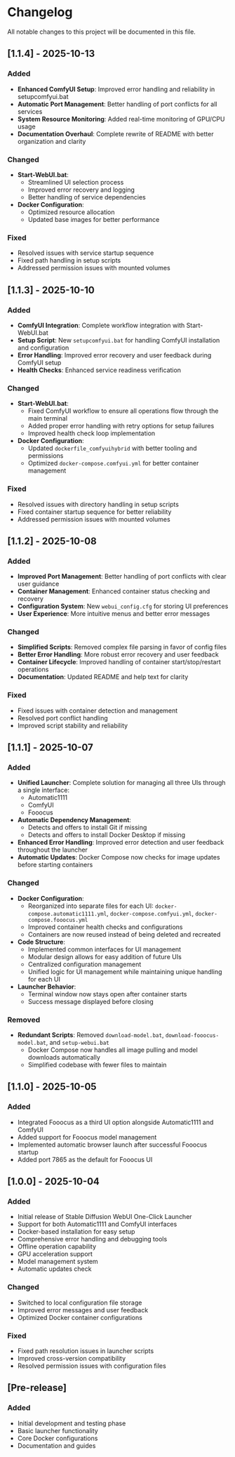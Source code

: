 # Changelog

All notable changes to this project will be documented in this file.

## [1.1.4] - 2025-10-13
### Added
- **Enhanced ComfyUI Setup**: Improved error handling and reliability in setupcomfyui.bat
- **Automatic Port Management**: Better handling of port conflicts for all services
- **System Resource Monitoring**: Added real-time monitoring of GPU/CPU usage
- **Documentation Overhaul**: Complete rewrite of README with better organization and clarity

### Changed
- **Start-WebUI.bat**: 
  - Streamlined UI selection process
  - Improved error recovery and logging
  - Better handling of service dependencies
- **Docker Configuration**: 
  - Optimized resource allocation
  - Updated base images for better performance

### Fixed
- Resolved issues with service startup sequence
- Fixed path handling in setup scripts
- Addressed permission issues with mounted volumes

## [1.1.3] - 2025-10-10
### Added
- **ComfyUI Integration**: Complete workflow integration with Start-WebUI.bat
- **Setup Script**: New `setupcomfyui.bat` for handling ComfyUI installation and configuration
- **Error Handling**: Improved error recovery and user feedback during ComfyUI setup
- **Health Checks**: Enhanced service readiness verification

### Changed
- **Start-WebUI.bat**: 
  - Fixed ComfyUI workflow to ensure all operations flow through the main terminal
  - Added proper error handling with retry options for setup failures
  - Improved health check loop implementation
- **Docker Configuration**: 
  - Updated `dockerfile_comfyuihybrid` with better tooling and permissions
  - Optimized `docker-compose.comfyui.yml` for better container management

### Fixed
- Resolved issues with directory handling in setup scripts
- Fixed container startup sequence for better reliability
- Addressed permission issues with mounted volumes

## [1.1.2] - 2025-10-08
### Added
- **Improved Port Management**: Better handling of port conflicts with clear user guidance
- **Container Management**: Enhanced container status checking and recovery
- **Configuration System**: New `webui_config.cfg` for storing UI preferences
- **User Experience**: More intuitive menus and better error messages

### Changed
- **Simplified Scripts**: Removed complex file parsing in favor of config files
- **Better Error Handling**: More robust error recovery and user feedback
- **Container Lifecycle**: Improved handling of container start/stop/restart operations
- **Documentation**: Updated README and help text for clarity

### Fixed
- Fixed issues with container detection and management
- Resolved port conflict handling
- Improved script stability and reliability

## [1.1.1] - 2025-10-07
### Added
- **Unified Launcher**: Complete solution for managing all three UIs through a single interface:
  - Automatic1111
  - ComfyUI
  - Fooocus
- **Automatic Dependency Management**:
  - Detects and offers to install Git if missing
  - Detects and offers to install Docker Desktop if missing
- **Enhanced Error Handling**: Improved error detection and user feedback throughout the launcher
- **Automatic Updates**: Docker Compose now checks for image updates before starting containers

### Changed
- **Docker Configuration**:
  - Reorganized into separate files for each UI: `docker-compose.automatic1111.yml`, `docker-compose.comfyui.yml`, `docker-compose.fooocus.yml`
  - Improved container health checks and configurations
  - Containers are now reused instead of being deleted and recreated
- **Code Structure**:
  - Implemented common interfaces for UI management
  - Modular design allows for easy addition of future UIs
  - Centralized configuration management
  - Unified logic for UI management while maintaining unique handling for each UI
- **Launcher Behavior**:
  - Terminal window now stays open after container starts
  - Success message displayed before closing

### Removed
- **Redundant Scripts**: Removed `download-model.bat`, `download-fooocus-model.bat`, and `setup-webui.bat`
  - Docker Compose now handles all image pulling and model downloads automatically
  - Simplified codebase with fewer files to maintain

## [1.1.0] - 2025-10-05
### Added
- Integrated Fooocus as a third UI option alongside Automatic1111 and ComfyUI
- Added support for Fooocus model management
- Implemented automatic browser launch after successful Fooocus startup
- Added port 7865 as the default for Fooocus UI

## [1.0.0] - 2025-10-04
### Added
- Initial release of Stable Diffusion WebUI One-Click Launcher
- Support for both Automatic1111 and ComfyUI interfaces
- Docker-based installation for easy setup
- Comprehensive error handling and debugging tools
- Offline operation capability
- GPU acceleration support
- Model management system
- Automatic updates check

### Changed
- Switched to local configuration file storage
- Improved error messages and user feedback
- Optimized Docker container configurations

### Fixed
- Fixed path resolution issues in launcher scripts
- Improved cross-version compatibility
- Resolved permission issues with configuration files

## [Pre-release]
### Added
- Initial development and testing phase
- Basic launcher functionality
- Core Docker configurations
- Documentation and guides
